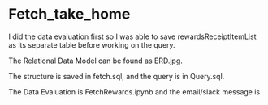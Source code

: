 # Fetch_take_home

I did the data evaluation first so I was able to save rewardsReceiptItemList as its separate table before working on the query.

The Relational Data Model can be found as ERD.jpg.

The structure is saved in fetch.sql, and the query is in Query.sql.

The Data Evaluation is FetchRewards.ipynb and the email/slack message is 

